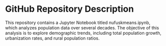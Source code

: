 # GitHub Repository Description
This repository contains a Jupyter Notebook titled nufuskmeans.ipynb, which analyzes population data over several decades. The objective of this analysis is to explore demographic trends, including total population growth, urbanization rates, and rural population ratios.